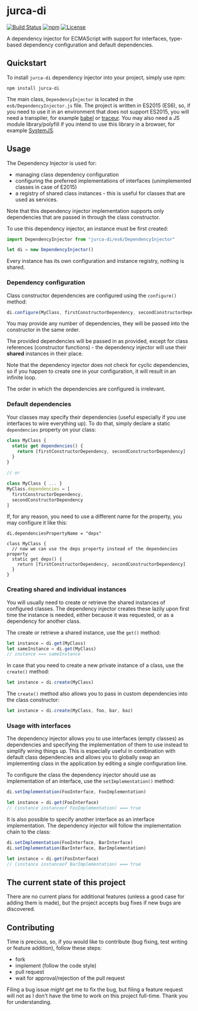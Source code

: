 # jurca-di

[![Build Status](https://travis-ci.org/jurca/jurca-di.svg?branch=master)](https://travis-ci.org/jurca/jurca-di)
[![npm](http://img.shields.io/npm/v/jurca-di.svg)](https://www.npmjs.com/package/jurca-di)
[![License](https://img.shields.io/npm/l/jurca-di.svg)](LICENSE)

A dependency injector for ECMAScript with support for interfaces, type-based
dependency configuration and default dependencies.

## Quickstart

To install `jurca-di` dependency injector into your project, simply use npm:

```
npm install jurca-di
```

The main class, `DependencyInjector` is located in the
`es6/DependencyInjector.js` file. The project is written in ES2015 (ES6), so,
if you need to use it in an environment that does not support ES2015, you will
need a transpiler, for example [babel](https://babeljs.io/) or
[traceur](https://github.com/google/traceur-compiler). You may also need a JS
module library/polyfill if you intend to use this library in a browser, for
example [SystemJS](https://github.com/systemjs/systemjs).

## Usage

The Dependency Injector is used for:

- managing class dependency configuration
- configuring the preferred implementations of interfaces (unimplemented
  classes in case of E2015)
- a registry of shared class instances - this is useful for classes that are
  used as services.

Note that this dependency injector implementation supports only dependencies
that are passed in through the class constructor.

To use this dependency injector, an instance must be first created:

```javascript
import DependencyInjector from "jurca-di/es6/DependencyInjector"

let di = new DependencyInjector()
```

Every instance has its own configuration and instance registry, nothing is
shared.

### Dependency configuration

Class constructor dependencies are configured using the `configure()` method:

```javascript
di.configure(MyClass, firstConstructorDependency, secondConstructorDependency)
```

You may provide any number of dependencies, they will be passed into the
constructor in the same order.

The provided dependencies will be passed in as provided, except for class
references (constructor functions) - the dependency injector will use their
**shared** instances in their place.

Note that the dependency injector does not check for cyclic dependencies, so if
you happen to create one in your configuration, it will result in an infinite
loop.

The order in which the dependencies are configured is irrelevant.

### Default dependencies

Your classes may specify their dependencies (useful especially if you use
interfaces to wire everything up). To do that, simply declare a static
`dependencies` property on your class:

```javascript
class MyClass {
  static get dependencies() {
    return [firstConstructorDependency, secondConstructorDependency]
  }
}

// or

class MyClass { ... }
MyClass.dependencies = [
  firstConstructorDependency,
  secondConstructorDependency
]
```

If, for any reason, you need to use a different name for the property, you may
configure it like this:

```
di.dependenciesPropertyName = "deps"

class MyClass {
  // now we can use the deps property instead of the dependencies property
  static get deps() {
    return [firstConstructorDependency, secondConstructorDependency]
  }
}
```

### Creating shared and individual instances

You will usually need to create or retrieve the shared instances of configured
classes. The dependency injector creates these lazily upon first time the
instance is needed, either because it was requested, or as a dependency for
another class.

The create or retrieve a shared instance, use the `get()` method:

```javascript
let instance = di.get(MyClass)
let sameInstance = di.get(MyClass)
// instance === sameInstance
```

In case that you need to create a new private instance of a class, use the
`create()` method:

```javascript
let instance = di.create(MyClass)
```

The `create()` method also allows you to pass in custom dependencies into the
class constructor:

```javascript
let instance = di.create(MyClass, foo, bar, baz)
```

### Usage with interfaces

The dependency injector allows you to use interfaces (empty classes) as
dependencies and specifying the implementation of them to use instead to
simplify wiring things up. This is especially useful in combination with
default class dependencies and allows you to globally swap an implementing
class in the application by editing a single configuration line.

To configure the class the dependency injector should use as implementation of
an interface, use the `setImplementation()` method:

```javascript
di.setImplementation(FooInterface, FooImplementation)

let instance = di.get(FooInterface)
// (instance instanceof FooImplementation) === true
```

It is also possible to specify another interface as an interface
implementation. The dependency injector will follow the implementation chain to
the class:

```javascript
di.setImplementation(FooInterface, BarInterface)
di.setImplementation(BarInterface, BarImplementation)

let instance = di.get(FooInterface)
// (instance instanceof BarImplementation) === true
```

## The current state of this project

There are no current plans for additional features (unless a good case for
adding them is made), but the project accepts bug fixes if new bugs are
discovered.

## Contributing

Time is precious, so, if you would like to contribute (bug fixing, test writing
or feature addition), follow these steps:

- fork
- implement (follow the code style)
- pull request
- wait for approval/rejection of the pull request

Filing a bug issue *might* get me to fix the bug, but filing a feature request
will not as I don't have the time to work on this project full-time. Thank you
for understanding.
